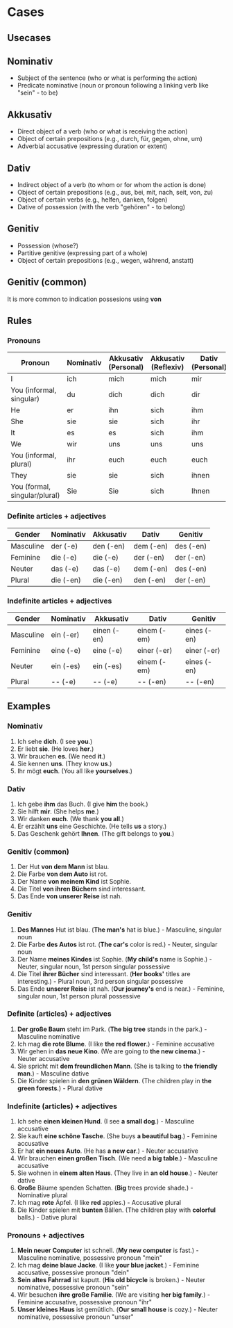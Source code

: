 # Cases

## Usecases

## Nominativ

* Subject of the sentence (who or what is performing the action)
* Predicate nominative (noun or pronoun following a linking verb like "sein" - to be)

## Akkusativ

* Direct object of a verb (who or what is receiving the action)
* Object of certain prepositions (e.g., durch, für, gegen, ohne, um)
* Adverbial accusative (expressing duration or extent)

## Dativ

* Indirect object of a verb (to whom or for whom the action is done)
* Object of certain prepositions (e.g., aus, bei, mit, nach, seit, von, zu)
* Object of certain verbs (e.g., helfen, danken, folgen)
* Dative of possession (with the verb "gehören" - to belong)

## Genitiv

* Possession (whose?)
* Partitive genitive (expressing part of a whole)
* Object of certain prepositions (e.g., wegen, während, anstatt)

## Genitiv (common)

It is more common to indication possesions using **von**

## Rules

### Pronouns

| Pronoun | Nominativ | Akkusativ (Personal) | Akkusativ (Reflexiv) | Dativ (Personal) | Dativ (Reflexiv) | Genetiv Stem | Genetiv Ending |
|---|---|---|---|---|---|---|---|
| I | ich | mich | mich | mir | mir | mein- |  |
| You (informal, singular) | du | dich | dich | dir | dir | dein- |  |
| He | er | ihn | sich | ihm | sich | sein- | -er |
| She | sie | sie | sich | ihr | sich | ihr- | -e |
| It | es | es | sich | ihm | sich | sein- | -es |
| We | wir | uns | uns | uns | uns | unser- |  |
| You (informal, plural) | ihr | euch | euch | euch | euch | euer- |  |
| They | sie | sie | sich | ihnen | sich | ihr- | -e |
| You (formal, singular/plural) | Sie | Sie | sich | Ihnen | sich | Ihr- |  |

### Definite articles + adjectives

| Gender | Nominativ | Akkusativ | Dativ | Genitiv |
|---|---|---|---|---|
| Masculine | der (-e) | den (-en) | dem (-en) | des (-en) |
| Feminine | die (-e) | die (-e) | der (-en) | der (-en) |
| Neuter | das (-e) | das (-e) | dem (-en) | des (-en) |
| Plural | die (-en) | die (-en) | den (-en) | der (-en) |

### Indefinite articles + adjectives

| Gender | Nominativ | Akkusativ | Dativ | Genitiv |
|---|---|---|---|---|
| Masculine | ein (-er) | einen (-en) | einem (-em) | eines (-en) |
| Feminine | eine (-e) | eine (-e) | einer (-er) | einer (-er) |
| Neuter | ein (-es) | ein (-es) | einem (-em) | eines (-en) |
| Plural | -- (-e) | -- (-e) | -- (-en) | -- (-en) |

## Examples

### Nominativ

1. Ich sehe **dich**. (I see **you**.)
1. Er liebt **sie**. (He loves **her**.)
1. Wir brauchen **es**. (We need **it**.)
1. Sie kennen **uns**. (They know **us**.)
1. Ihr mögt **euch**. (You all like **yourselves**.)

### Dativ

1. Ich gebe **ihm** das Buch. (I give **him** the book.)
1. Sie hilft **mir**. (She helps **me**.)
1. Wir danken **euch**. (We thank **you all**.)
1. Er erzählt **uns** eine Geschichte. (He tells **us** a story.) 
1. Das Geschenk gehört **Ihnen**. (The gift belongs to **you**.)

### Genitiv (common)

1. Der Hut **von dem Mann** ist blau.
1. Die Farbe **von dem Auto** ist rot.
1. Der Name **von meinem Kind** ist Sophie.
1. Die Titel **von ihren Büchern** sind interessant.
1. Das Ende **von unserer Reise** ist nah.

### Genitiv

1. **Des Mannes** Hut ist blau. (**The man's** hat is blue.) - Masculine, singular noun
1. Die Farbe **des Autos** ist rot. (**The car's** color is red.) - Neuter, singular noun
1. Der Name **meines Kindes** ist Sophie. (**My child's** name is Sophie.) - Neuter, singular noun, 1st person singular possessive
1. Die Titel **ihrer Bücher** sind interessant. (**Her books'** titles are interesting.) - Plural noun, 3rd person singular possessive
1. Das Ende **unserer Reise** ist nah. (**Our journey's** end is near.) - Feminine, singular noun, 1st person plural possessive

### Definite (articles) + adjectives

1. **Der große Baum** steht im Park. (**The big tree** stands in the park.) - Masculine nominative
1. Ich mag **die rote Blume**. (I like **the red flower**.) - Feminine accusative
1. Wir gehen in **das neue Kino**. (We are going to **the new cinema**.) - Neuter accusative
1. Sie spricht mit **dem freundlichen Mann**. (She is talking to **the friendly man**.) - Masculine dative
1. Die Kinder spielen in **den grünen Wäldern**. (The children play in **the green forests**.) - Plural dative

### Indefinite (articles) + adjectives

1. Ich sehe **einen kleinen Hund**. (I see **a small dog**.) - Masculine accusative
1. Sie kauft **eine schöne Tasche**. (She buys **a beautiful bag**.) - Feminine accusative
1. Er hat **ein neues Auto**. (He has **a new car**.) - Neuter accusative
1. Wir brauchen **einen großen Tisch**. (We need **a big table**.) - Masculine accusative
1. Sie wohnen in **einem alten Haus**. (They live in **an old house**.) - Neuter dative
1. **Große** Bäume spenden Schatten. (**Big** trees provide shade.) - Nominative plural
1. Ich mag **rote** Äpfel. (I like **red** apples.) - Accusative plural
1. Die Kinder spielen mit **bunten** Bällen. (The children play with **colorful** balls.) - Dative plural

### Pronouns + adjectives

1. **Mein neuer Computer** ist schnell. (**My new computer** is fast.) - Masculine nominative, possessive pronoun "mein"
1. Ich mag **deine blaue Jacke**. (I like **your blue jacket**.) - Feminine accusative, possessive pronoun "dein"
1. **Sein altes Fahrrad** ist kaputt. (**His old bicycle** is broken.) - Neuter nominative, possessive pronoun "sein"
1. Wir besuchen **ihre große Familie**. (We are visiting **her big family**.) - Feminine accusative, possessive pronoun "ihr"
1. **Unser kleines Haus** ist gemütlich. (**Our small house** is cozy.) - Neuter nominative, possessive pronoun "unser"
